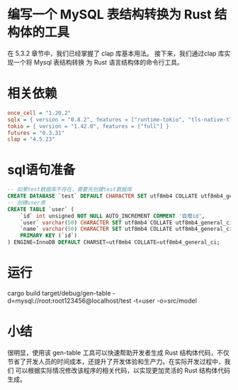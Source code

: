 # 编写一个 MySQL 表结构转换为 Rust 结构体的工具
在 5.3.2 章节中，我们已经掌握了 clap 库基本用法。
接下来，我们通过clap 库实现一个将 Mysql 表结构转换
为 Rust 语言结构体的命令行工具。

# 相关依赖
```ini
once_cell = "1.20.2"
sqlx = { version = "0.8.2", features = ["runtime-tokio", "tls-native-tls", "mysql", "chrono", "time"] }
tokio = { version = "1.42.0", features = ["full"] }
futures = "0.3.31"
clap = "4.5.23"
```

# sql语句准备
```sql
-- 如果test数据库不存在，需要先创建test数据库
CREATE DATABASE `test` DEFAULT CHARACTER SET utf8mb4 COLLATE utf8mb4_general_ci;
-- 创建user表
CREATE TABLE `user` (
    `id` int unsigned NOT NULL AUTO_INCREMENT COMMENT '自增id',
    `user` varchar(50) CHARACTER SET utf8mb4 COLLATE utf8mb4_general_ci NOT NULL DEFAULT '' COMMENT '用户',
    `name` varchar(50) CHARACTER SET utf8mb4 COLLATE utf8mb4_general_ci NOT NULL COMMENT '名字',
    PRIMARY KEY (`id`)
) ENGINE=InnoDB DEFAULT CHARSET=utf8mb4 COLLATE=utf8mb4_general_ci;
```

# 运行
cargo build
target/debug/gen-table -d=mysql://root:root123456@localhost/test -t=user -o=src/model

# 小结
很明显，使用该 gen-table 工具可以快速帮助开发者生成 Rust 结构体代码，不仅
节省了开发人员的时间成本，还提升了开发体验和生产力。在实际开发过程中，我们
可以根据实际情况修改该程序的相关代码，以实现更加灵活的 Rust 结构体代码生成。
